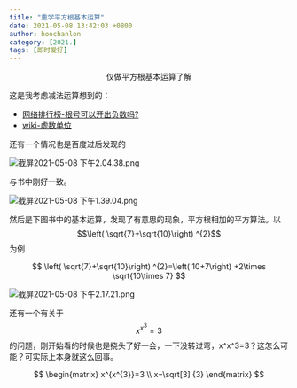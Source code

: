 ```yaml
---
title: "重学平方根基本运算"
date: 2021-05-08 13:42:03 +0800
author: hoochanlon
category: [2021.]
tags: [即时爱好]
---
```


<p style="text-align:center">仅做平方根基本运算了解</p>

<!-- more -->

这是我考虑减法运算想到的：

* [网络排行榜-根号可以开出负数吗?](https://www.pai-hang-bang.com/on/%E6%A0%B9%E5%8F%B7%E5%8F%AF%E4%BB%A5%E5%BC%80%E5%87%BA%E8%B4%9F%E6%95%B0%E5%90%97.html)
* [wiki-虚数单位](https://zh.wikipedia.org/wiki/%E8%99%9B%E6%95%B8%E5%96%AE%E4%BD%8D)

还有一个情况也是百度过后发现的

![截屏2021-05-08 下午2.04.38.png](https://i.loli.net/2021/05/08/8GKSj4NDyEMAe1x.png)

与书中刚好一致。

![截屏2021-05-08 下午1.39.04.png](https://i.loli.net/2021/05/08/Gu3OKd42sqVIa1B.png)

然后是下图书中的基本运算，发现了有意思的现象，平方根相加的平方算法。以$$\left( \sqrt{7}+\sqrt{10}\right) ^{2}$$ 为例

$$
\left( \sqrt{7}+\sqrt{10}\right) ^{2}=\left( 10+7\right) +2\times \sqrt{10\times 7}
$$

![截屏2021-05-08 下午2.17.21.png](https://i.loli.net/2021/05/08/Cy1OahmuFSX9xr6.png)

还有一个有关于$$x^{x^{3}}=3$$的问题，刚开始看的时候也是挠头了好一会，一下没转过弯，x^x^3=3？这怎么可能？可实际上本身就这么回事。

$$
\begin{matrix}
x^{x^{3}}=3 \\
x=\sqrt[3] {3}
\end{matrix}
$$
